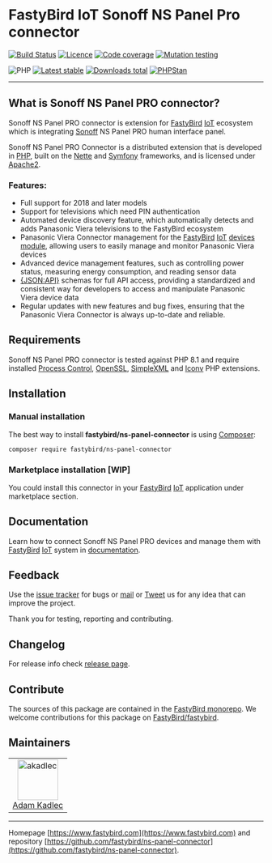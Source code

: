 # FastyBird IoT Sonoff NS Panel Pro connector

[![Build Status](https://badgen.net/github/checks/FastyBird/ns-panel-connector/main?cache=300&style=flast-square)](https://github.com/FastyBird/ns-panel-connector/actions)
[![Licence](https://badgen.net/github/license/FastyBird/ns-panel-connector?cache=300&style=flast-square)](https://github.com/FastyBird/ns-panel-connector/blob/main/LICENSE.md)
[![Code coverage](https://badgen.net/coveralls/c/github/FastyBird/ns-panel-connector?cache=300&style=flast-square)](https://coveralls.io/r/FastyBird/ns-panel-connector)
[![Mutation testing](https://img.shields.io/endpoint?style=flat-square&url=https%3A%2F%2Fbadge-api.stryker-mutator.io%2Fgithub.com%2FFastyBird%2Fns-panel-connector%2Fmain)](https://dashboard.stryker-mutator.io/reports/github.com/FastyBird/ns-panel-connector/main)

![PHP](https://badgen.net/packagist/php/FastyBird/ns-panel-connector?cache=300&style=flast-square)
[![Latest stable](https://badgen.net/packagist/v/FastyBird/ns-panel-connector/latest?cache=300&style=flast-square)](https://packagist.org/packages/FastyBird/ns-panel-connector)
[![Downloads total](https://badgen.net/packagist/dt/FastyBird/ns-panel-connector?cache=300&style=flast-square)](https://packagist.org/packages/FastyBird/ns-panel-connector)
[![PHPStan](https://img.shields.io/badge/PHPStan-enabled-brightgreen.svg?style=flat-square)](https://github.com/phpstan/phpstan)

***

## What is Sonoff NS Panel PRO connector?

Sonoff NS Panel PRO connector is extension for [FastyBird](https://www.fastybird.com) [IoT](https://en.wikipedia.org/wiki/Internet_of_things) ecosystem
which is integrating [Sonoff](https://sonoff.tech) NS Panel PRO human interface panel.

Sonoff NS Panel PRO Connector is a distributed extension that is developed in [PHP](https://www.php.net), built on the [Nette](https://nette.org) and [Symfony](https://symfony.com) frameworks,
and is licensed under [Apache2](http://www.apache.org/licenses/LICENSE-2.0).

### Features:

- Full support for 2018 and later models
- Support for televisions which need PIN authentication
- Automated device discovery feature, which automatically detects and adds Panasonic Viera televisions to the FastyBird ecosystem
- Panasonic Viera Connector management for the [FastyBird](https://www.fastybird.com) [IoT](https://en.wikipedia.org/wiki/Internet_of_things) [devices module](https://github.com/FastyBird/devices-module), allowing users to easily manage and monitor Panasonic Viera devices
- Advanced device management features, such as controlling power status, measuring energy consumption, and reading sensor data
- [{JSON:API}](https://jsonapi.org/) schemas for full API access, providing a standardized and consistent way for developers to access and manipulate Panasonic Viera device data
- Regular updates with new features and bug fixes, ensuring that the Panasonic Viera Connector is always up-to-date and reliable.


## Requirements

Sonoff NS Panel PRO connector is tested against PHP 8.1 and require installed [Process Control](https://www.php.net/manual/en/book.pcntl.php),
[OpenSSL](https://www.php.net/manual/en/book.openssl.php), [SimpleXML](https://www.php.net/manual/en/book.simplexml.php) and [Iconv](https://www.php.net/manual/en/book.iconv.php)
PHP extensions.

## Installation

### Manual installation

The best way to install **fastybird/ns-panel-connector** is using [Composer](http://getcomposer.org/):

```sh
composer require fastybird/ns-panel-connector
```

### Marketplace installation [WIP]

You could install this connector in your [FastyBird](https://www.fastybird.com) [IoT](https://en.wikipedia.org/wiki/Internet_of_things)
application under marketplace section.

## Documentation

Learn how to connect Sonoff NS Panel PRO devices and manage them with [FastyBird](https://www.fastybird.com) [IoT](https://en.wikipedia.org/wiki/Internet_of_things) system
in [documentation](https://github.com/FastyBird/ns-panel-connector/wiki).

## Feedback

Use the [issue tracker](https://github.com/FastyBird/fastybird/issues) for bugs
or [mail](mailto:code@fastybird.com) or [Tweet](https://twitter.com/fastybird) us for any idea that can improve the
project.

Thank you for testing, reporting and contributing.

## Changelog

For release info check [release page](https://github.com/FastyBird/fastybird/releases).

## Contribute

The sources of this package are contained in the [FastyBird monorepo](https://github.com/FastyBird/fastybird). We welcome contributions for this package on [FastyBird/fastybird](https://github.com/FastyBird/).

## Maintainers

<table>
	<tbody>
		<tr>
			<td align="center">
				<a href="https://github.com/akadlec">
					<img alt="akadlec" width="80" height="80" src="https://avatars3.githubusercontent.com/u/1866672?s=460&amp;v=4" />
				</a>
				<br>
				<a href="https://github.com/akadlec">Adam Kadlec</a>
			</td>
		</tr>
	</tbody>
</table>

***
Homepage [https://www.fastybird.com](https://www.fastybird.com) and
repository [https://github.com/fastybird/ns-panel-connector](https://github.com/fastybird/ns-panel-connector).
